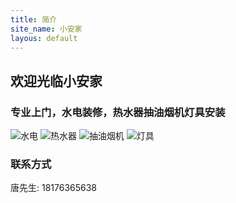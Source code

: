```yaml
---
title: 简介
site_name: 小安家
layous: default
---
```

## 欢迎光临小安家

### 专业上门，水电装修，热水器抽油烟机灯具安装

![水电](http://imgs.bzw315.com/uploadfiles/image/2017/2/17/201702170949019024.jpg)
![热水器](https://gss0.baidu.com/-fo3dSag_xI4khGko9WTAnF6hhy/zhidao/pic/item/d788d43f8794a4c27b8812a505f41bd5ac6e3990.jpg)
![抽油烟机](http://pic.baike.soso.com/p/20131022/20131022163954-497390757.jpg)
![灯具](http://img00.hc360.com/gift/201104/201104150840524086.jpg)

### 联系方式
唐先生:
18176365638
